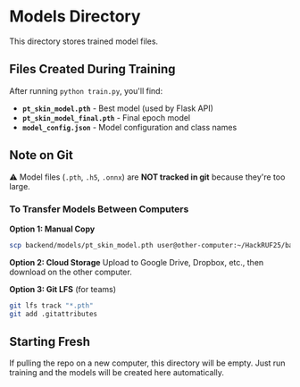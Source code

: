 # Models Directory

This directory stores trained model files.

## Files Created During Training

After running `python train.py`, you'll find:

- **`pt_skin_model.pth`** - Best model (used by Flask API)
- **`pt_skin_model_final.pth`** - Final epoch model
- **`model_config.json`** - Model configuration and class names

## Note on Git

⚠️ Model files (`.pth`, `.h5`, `.onnx`) are **NOT tracked in git** because they're too large.

### To Transfer Models Between Computers

**Option 1: Manual Copy**
```bash
scp backend/models/pt_skin_model.pth user@other-computer:~/HackRUF25/backend/models/
```

**Option 2: Cloud Storage**
Upload to Google Drive, Dropbox, etc., then download on the other computer.

**Option 3: Git LFS** (for teams)
```bash
git lfs track "*.pth"
git add .gitattributes
```

## Starting Fresh

If pulling the repo on a new computer, this directory will be empty.
Just run training and the models will be created here automatically.
